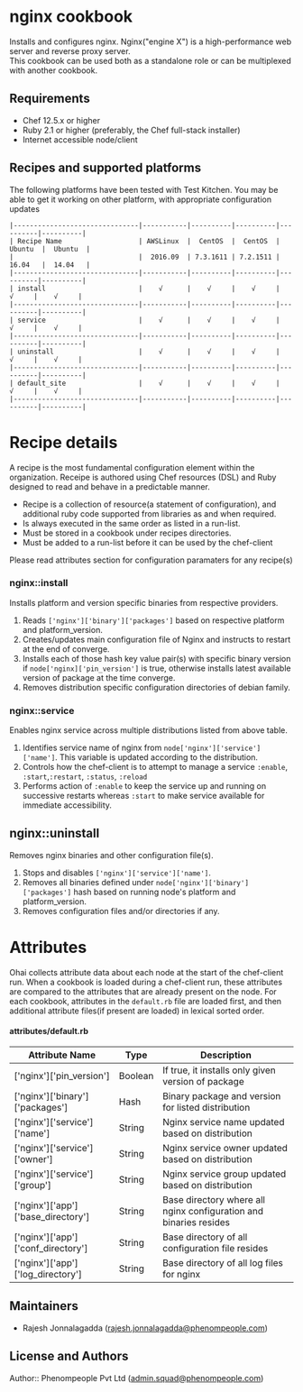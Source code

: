 nginx cookbook
===============

Installs and configures nginx. Nginx("engine X") is a high-performance web server and reverse proxy server.  
This cookbook can be used both as a standalone role or can be multiplexed with another cookbook. 

Requirements
------------
* Chef 12.5.x or higher
* Ruby 2.1 or higher (preferably, the Chef full-stack installer)
* Internet accessible node/client 

Recipes and supported platforms
-------------------------------
The following platforms have been tested with Test Kitchen. You may be 
able to get it working on other platform, with appropriate configuration updates
```
|-------------------------------|-----------|----------|----------|----------|----------|
| Recipe Name                   | AWSLinux  |  CentOS  |  CentOS  |  Ubuntu  |  Ubuntu  |
|                               |  2016.09  | 7.3.1611 | 7.2.1511 |  16.04   |  14.04   | 
|-------------------------------|-----------|----------|----------|----------|----------|
| install                       |    √      |    √     |    √     |    √     |    √     |    
|-------------------------------|-----------|----------|----------|----------|----------|
| service                       |    √      |    √     |    √     |    √     |    √     |    
|-------------------------------|-----------|----------|----------|----------|----------|
| uninstall                     |    √      |    √     |    √     |    √     |    √     |    
|-------------------------------|-----------|----------|----------|----------|----------|
| default_site                  |    √      |    √     |    √     |    √     |    √     |    
|-------------------------------|-----------|----------|----------|----------|----------|

```
Recipe details
==============

A recipe is the most fundamental configuration element within the organization. Receipe is authored using 
Chef resources (DSL) and Ruby designed to read and behave in a predictable manner.

* Recipe is a collection of resource(a statement of configuration),
  and additional ruby code supported from libraries as and when required.
* Is always executed in the same order as listed in a run-list. 
* Must be stored in a cookbook under recipes directories.
* Must be added to a run-list before it can be used by the chef-client

Please read attributes section for configuration paramaters for any recipe(s)

### nginx::install

Installs platform and version specific binaries from respective providers.    

1. Reads `['nginx']['binary']['packages']` based on respective platform and platform_version.   
1. Creates/updates main configuration file of Nginx and instructs to restart at the end of converge.
1. Installs each of those hash key value pair(s) with specific binary version if `node['nginx]['pin_version']` is true,
   otherwise installs latest available version of package at the time converge.
1. Removes distribution specific configuration directories of debian family.


### nginx::service

Enables nginx service across multiple distributions listed from above table.

1. Identifies service name of nginx from `node['nginx']['service']['name']`. This variable is updated according to the distribution.
1. Controls how the chef-client is to attempt to manage a service `:enable`, `:start`,`:restart`, `:status`, `:reload` 
1. Performs action of `:enable` to keep the service up and running on successive restarts whereas `:start` to make service available for immediate accessibility.

## nginx::uninstall

Removes nginx binaries and other configuration file(s). 

1. Stops and disables `['nginx']['service']['name']`.
1. Removes all binaries defined under `node['nginx']['binary']['packages']` hash based on running node's platform and platform_version.
1. Removes configuration files and/or directories if any.


Attributes
==========

Ohai collects attribute data about each node at the start of the chef-client run.
When a cookbook is loaded during a chef-client run, these attributes are compared to the attributes that are already present on the node.
For each cookbook, attributes in the `default.rb` file are loaded first, and then additional attribute files(if present are loaded) in lexical sorted order.

#### attributes/default.rb

|Attribute Name                                 | Type          | Description                                                          |
|---------------------------------------------- |---------------|----------------------------------------------------------------------|
| ['nginx']['pin_version']                      | Boolean       | If true, it installs only given version of package                   |
| ['nginx']['binary']['packages']               | Hash          | Binary package and version for listed distribution                   | 
| ['nginx']['service']['name']                  | String        | Nginx service name updated based on distribution                     |
| ['nginx']['service']['owner']                 | String        | Nginx service owner updated based on distribution                    |
| ['nginx']['service']['group']                 | String        | Nginx service group updated based on distribution                    |                                          |
| ['nginx']['app']['base_directory']            | String        | Base directory where all nginx configuration and binaries resides    |
| ['nginx']['app']['conf_directory']            | String        | Base directory of all configuration file resides                     |
| ['nginx']['app']['log_directory']             | String        | Base directory of all log files for nginx                            |

## Maintainers

* Rajesh Jonnalagadda (<rajesh.jonnalagadda@phenompeople.com>)

## License and Authors

Author:: Phenompeople Pvt Ltd (<admin.squad@phenompeople.com>)
